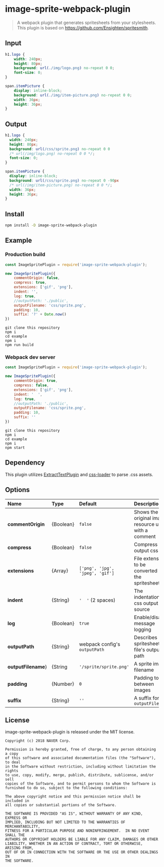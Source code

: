 # image-sprite-webpack-plugin

> A webpack plugin that generates spritesheets from your stylesheets.
> This plugin is based on https://github.com/Ensighten/spritesmith.
 
## Input
 
```css
h1.logo {
    width: 240px;
    height: 80px;
    background: url(./img/logo.png) no-repeat 0 0;
    font-size: 0;
}

span.itemPicture {
    display: inline-block;
    background: url(./img/item-picture.png) no-repeat 0 0;
    width: 36px;
    height: 36px;
}
```

## Output

```css
h1.logo {
  width: 240px;
  height: 80px;
  background: url(/css/sprite.png) no-repeat 0 0
  /* url(/img/logo.png) no-repeat 0 0 */;
  font-size: 0;
}

span.itemPicture {
  display: inline-block;
  background: url(/css/sprite.png) no-repeat 0 -90px
  /* url(/img/item-picture.png) no-repeat 0 0 */;
  width: 36px;
  height: 36px;
}
```

## Install

```bash
npm install -D image-sprite-webpack-plugin
```

## Example

### Production build

```js
const ImageSpritePlugin = require('image-sprite-webpack-plugin');

new ImageSpritePlugin({
    commentOrigin: false,
    compress: true,
    extensions: ['gif', 'png'],
    indent: '',
    log: true,
    //outputPath: './public',
    outputFilename: 'css/sprite.png',
    padding: 10,
    suffix: '?' + Date.now()
})
```

```
git clone this repository
npm i
cd example
npm i
npm run build
```

### Webpack dev server

```js
const ImageSpritePlugin = require('image-sprite-webpack-plugin');

new ImageSpritePlugin({
    commentOrigin: true,
    compress: false,
    extensions: ['gif', 'png'],
    indent: '  ',
    log: true,
    //outputPath: './public',
    outputFilename: 'css/sprite.png',
    padding: 10,
    suffix: ''
})
```

```
git clone this repository
npm i
cd example
npm i
npm start
```

## Dependency

This plugin utilizes [ExtractTextPlugin](https://github.com/webpack-contrib/extract-text-webpack-plugin) and [css-loader](https://github.com/webpack-contrib/css-loader) to parse .css assets.

## Options

|Name|Type|Default|Description|
|:--|:--|:-----|:----------|
|**commentOrigin**|{Boolean}|`false`|Shows the original image resource url with a comment|
|**compress**|{Boolean}|`false`|Compress the output css|
|**extensions**|{Array}|`['png', 'jpg', 'jpeg', 'gif']`|File extensions to be converted with the spritesheets|
|**indent**|{String}|`'  '` (2 spaces)|The indentation for css output source|
|**log**|{Boolean}|`true`|Enable/disable message logging|
|**outputPath**|{String}|webpack config's `outputPath`|Describes spritesheets file's output path|
|**outputFilename**}|{String|`'/sprite/sprite.png'`|A sprite image filename|
|**padding**|{Number}|`0`|Padding to use between images|
|**suffix**|{String}|`''`|A suffix for `outputFilename`|

## License
image-sprite-webpack-plugin is released under the MIT license.

```
Copyright (c) 2018 NAVER Corp.

Permission is hereby granted, free of charge, to any person obtaining a copy
of this software and associated documentation files (the "Software"), to deal
in the Software without restriction, including without limitation the rights
to use, copy, modify, merge, publish, distribute, sublicense, and/or sell
copies of the Software, and to permit persons to whom the Software is
furnished to do so, subject to the following conditions:

The above copyright notice and this permission notice shall be included in
all copies or substantial portions of the Software.

THE SOFTWARE IS PROVIDED "AS IS", WITHOUT WARRANTY OF ANY KIND, EXPRESS OR
IMPLIED, INCLUDING BUT NOT LIMITED TO THE WARRANTIES OF MERCHANTABILITY,
FITNESS FOR A PARTICULAR PURPOSE AND NONINFRINGEMENT.  IN NO EVENT SHALL THE
AUTHORS OR COPYRIGHT HOLDERS BE LIABLE FOR ANY CLAIM, DAMAGES OR OTHER
LIABILITY, WHETHER IN AN ACTION OF CONTRACT, TORT OR OTHERWISE, ARISING FROM,
OUT OF OR IN CONNECTION WITH THE SOFTWARE OR THE USE OR OTHER DEALINGS IN
THE SOFTWARE.
```